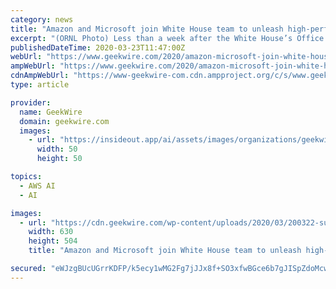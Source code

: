 ```yaml
---
category: news
title: "Amazon and Microsoft join White House team to unleash high-performance computing on COVID-19"
excerpt: "(ORNL Photo) Less than a week after the White House’s Office of Science and Technology organized a consortium to focus the power of artificial intelligence on addressing the coronavirus outbreak ... companies technical support and promotional credits for the use of AWS services to advance research on diagnosis, treatment and vaccine studies ..."
publishedDateTime: 2020-03-23T11:47:00Z
webUrl: "https://www.geekwire.com/2020/amazon-microsoft-join-white-house-team-unleash-high-performance-computing-covid-19/"
ampWebUrl: "https://www.geekwire.com/2020/amazon-microsoft-join-white-house-team-unleash-high-performance-computing-covid-19/amp/"
cdnAmpWebUrl: "https://www-geekwire-com.cdn.ampproject.org/c/s/www.geekwire.com/2020/amazon-microsoft-join-white-house-team-unleash-high-performance-computing-covid-19/amp/"
type: article

provider:
  name: GeekWire
  domain: geekwire.com
  images:
    - url: "https://insideout.app/ai/assets/images/organizations/geekwire.com-50x50.jpg"
      width: 50
      height: 50

topics:
  - AWS AI
  - AI

images:
  - url: "https://cdn.geekwire.com/wp-content/uploads/2020/03/200322-summit-630x504.jpg"
    width: 630
    height: 504
    title: "Amazon and Microsoft join White House team to unleash high-performance computing on COVID-19"

secured: "eWJzgBUcUGrrKDFP/k5ecy1wMG2Fg7jJJx8f+SO3xfwBGce6b7gJISpZdoMcwx9H/UqdJhIj7oHvYlK/qcIwBEft0yyFCLAlU09TjEA5kUvNCtc4oOXcLitcAOzadblR+NZvNVtR1bIAzXYkIVHRjjqzWWhwCaFe04oTyGILPI/ILhl9ef4sBADzrxrdDTKC1bFcG1LA8o3ZQHM9rDiOd33AsBJgoE6jEk0eJFrXraQEdAfyGGvWa0oT5OxDZ8h+PEw/OIn9b9rtXxs9BzPQBx0v6r2z1PQrtt7sxt3kezFqH5fepnix9RnaKWHxPAwwHNMc0EJqOFatC4OMbr3gf4ymdy4uqVxvh7JLZmNHZXxH6prlmK5cbRtq6csVQiX8mLC3tCqjk892Ru/NdmG06kuejmDgeFZM+DgFJKZR/uZT6yg8bu+72R7UZXqZMrswkl8IOjHvwrVpP2BsJO0Wv14ab0LLA/xYPMWOem6Gghc=;dCY5+EMx3p77T+mkE0D+zg=="
---
```


